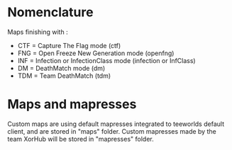 # Nomenclature

Maps finishing with :
- CTF = Capture The Flag mode (ctf)
- FNG = Open Freeze New Generation mode (openfng)
- INF = Infection or InfectionClass mode (infection or InfClass)
- DM = DeathMatch mode (dm)
- TDM = Team DeathMatch (tdm)

# Maps and mapresses

Custom maps are using default mapresses integrated to teeworlds default client, and are stored in "maps" folder.
Custom mapresses made by the team XorHub will be stored in "mapresses" folder.
